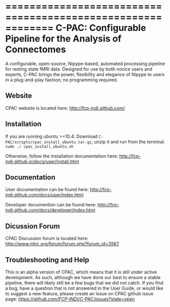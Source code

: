 ============================================================
C-PAC: Configurable Pipeline for the Analysis of Connectomes
============================================================

A configurable, open-source, Nipype-based, automated processing pipeline for resting state fMRI data. 
Designed for use by both novice users and experts, C-PAC brings the power, flexibility and elegance 
of Nipype to users in a plug-and-play fashion; no programming required.

Website
-------

CPAC website is located here:  http://fcp-indi.github.com/

Installation
------------

If you are running ubuntu >=10.4:
Download `C-PAC/scripts/cpac_install_ubuntu.tar.gz`, unzip it and run from the terminal.
    `sudo ./ cpac_install_ubuntu.sh`

Otherwise, follow the installation documentation here: http://fcp-indi.github.io/docs/user/install.html

Documentation
-------------

User documentation can be found here: http://fcp-indi.github.com/docs/user/index.html

Developer documention can be found here: http://fcp-indi.github.com/docs/developer/index.html


Dicussion Forum
---------------

CPAC Discussion forum is located here: http://www.nitrc.org/forum/forum.php?forum_id=3567

Troubleshooting and Help
------------------------

This is an alpha version of CPAC, which means that it is still under active development. As such, although we have done our best to ensure a stable pipeline, 
there will likely still be a few bugs that we did not catch. If you find a bug, have a question that is not answered in the User Guide, or would like to suggest a new feature, 
please create an issue on CPAC github issue page: https://github.com/FCP-INDI/C-PAC/issues?state=open

